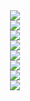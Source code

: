 <div align="center">
  <div>
    <img src="https://github.com/user-attachments/assets/1e79bfac-0eee-4354-ab9f-0679aac06035">
  </div>
  <div>
    <img src="https://github.com/user-attachments/assets/dbd14318-2821-41e4-b81c-38afde338b99">
  </div>
  <div>
    <img src="https://github.com/user-attachments/assets/1448da71-ab9e-4d22-bac2-7206e393c7d6">
  </div>
  <div>
    <img src="https://github.com/user-attachments/assets/763cb04e-b12e-49b4-b9d1-de959bd4e058">
  </div>
  <div>
    <img src="https://github.com/user-attachments/assets/3448dc97-1c78-44aa-890a-83e30ba1ecbb">
  </div>
  <div>
    <img src="https://github.com/user-attachments/assets/e56a29d9-eb3d-43c0-ac04-55ce68b96f94">
  </div>
  <div>
    <img src="https://github.com/user-attachments/assets/ed96e4fa-ef7b-4e8d-8af6-c04b4f030805">
  </div>
  <div>
    <img src="https://github.com/user-attachments/assets/d7c440e9-d367-4d1c-8c62-a061e6545df8">
  </div>
</div>
